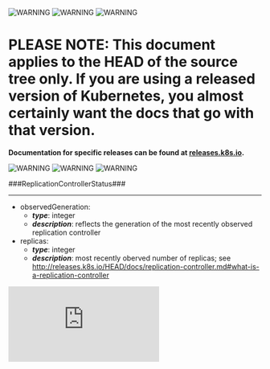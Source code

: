 <!-- BEGIN MUNGE: UNVERSIONED_WARNING -->

<!-- BEGIN STRIP_FOR_RELEASE -->

![WARNING](http://kubernetes.io/img/warning.png)
![WARNING](http://kubernetes.io/img/warning.png)
![WARNING](http://kubernetes.io/img/warning.png)

<h1>PLEASE NOTE: This document applies to the HEAD of the source
tree only. If you are using a released version of Kubernetes, you almost
certainly want the docs that go with that version.</h1>

<strong>Documentation for specific releases can be found at
[releases.k8s.io](http://releases.k8s.io).</strong>

![WARNING](http://kubernetes.io/img/warning.png)
![WARNING](http://kubernetes.io/img/warning.png)
![WARNING](http://kubernetes.io/img/warning.png)

<!-- END STRIP_FOR_RELEASE -->

<!-- END MUNGE: UNVERSIONED_WARNING -->
###ReplicationControllerStatus###

---
* observedGeneration: 
  * **_type_**: integer
  * **_description_**: reflects the generation of the most recently observed replication controller
* replicas: 
  * **_type_**: integer
  * **_description_**: most recently oberved number of replicas; see http://releases.k8s.io/HEAD/docs/replication-controller.md#what-is-a-replication-controller


<!-- BEGIN MUNGE: GENERATED_ANALYTICS -->
[![Analytics](https://kubernetes-site.appspot.com/UA-36037335-10/GitHub/docs/api-types/v1/ReplicationControllerStatus.md?pixel)]()
<!-- END MUNGE: GENERATED_ANALYTICS -->
